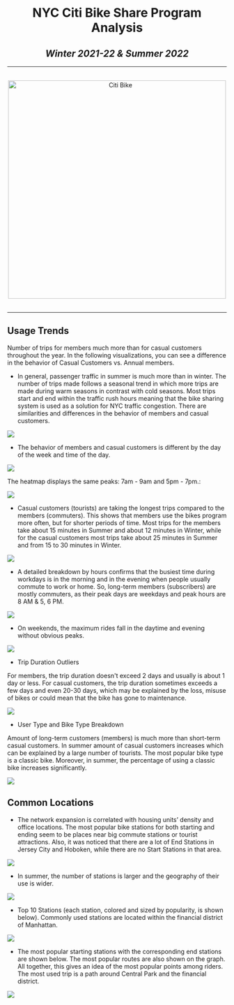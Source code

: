 <div style="text-align:center">
    <h1>NYC Citi Bike Share Program Analysis</h1>
    <h2><i>Winter 2021-22  & Summer 2022 </i></h2>
</div>
<hr>
<br>
<div style="text-align:center">
    <img src="./images/CitiByke_pic.jpeg" alt="Citi Bike" width="500"/>
</div>
<br>
<hr>



## Usage Trends

Number of trips for members much more than for casual customers throughout the year. In the following visualizations, you can see a difference in the behavior of Casual Customers vs. Annual members.

* In general, passenger traffic in summer is much more than in winter. The number of trips made follows a seasonal trend in which more trips are made during warm seasons in contrast with cold seasons. Most trips start and end within the traffic rush hours meaning that the bike sharing system is used as a solution for NYC traffic congestion. There are similarities and differences in the behavior of members and casual customers.

![](images/015.png)

* The behavior of members and casual customers is different by the day of the week and time of the day.

![](images/016.png)

The heatmap displays the same peaks: 7am - 9am and 5pm - 7pm.:

![](images/025.png)

* Casual customers (tourists) are taking the longest trips compared to the members (commuters). This shows that members use the bikes program more often, but for shorter periods of time. Most trips for the members take about 15 minutes in Summer and about 12 minutes in Winter, while for the casual customers most trips take about 25 minutes in Summer and from 15 to 30 minutes in Winter.

![](images/017.png)

* A detailed breakdown by hours confirms that the busiest time during workdays is in the morning and in the evening when people usually commute to work or home. So, long-term members (subscribers) are mostly commuters, as their peak days are weekdays and peak hours are 8 AM & 5, 6 PM.

![](images/018.png)

* On weekends, the maximum rides fall in the daytime and evening  without obvious peaks.

![](images/019.png)

* Trip Duration Outliers

For members, the trip duration doesn't exceed 2 days and usually is about 1 day or less. For casual customers, the trip duration sometimes exceeds a few days and even 20-30 days, which may be explained by the loss, misuse of bikes or could mean that the bike has gone to maintenance.

![](images/020.png)

* User Type and Bike Type Breakdown

Amount of long-term customers (members) is much more than short-term casual customers.  In summer amount of casual customers increases which can be explained by a large number of tourists. The most popular bike type is a classic bike. Moreover, in summer, the percentage of using a classic bike increases significantly.

![](images/021.png)

## Common Locations

* The network expansion is correlated with housing units’ density and office locations. The most popular bike stations for both starting and ending seem to be places near big commute stations or tourist attractions.  Also, it was noticed that there are a lot of End Stations in Jersey City and Hoboken, while there are no Start Stations in that area.


![](images/022a.png)

*  In summer, the number of stations is larger and the geography of their use is wider.

![](images/022.png)


* Top 10 Stations (each station, colored and sized by popularity, is shown below).
Commonly used stations are located within the financial district of Manhattan. 

![](images/023.png)

* The most popular starting stations with the corresponding end stations are shown below. The most popular routes are also shown on the graph. All together, this gives an idea of the most popular points among riders. The most used trip is a path around Central Park and the financial district.

![](images/009.png)



